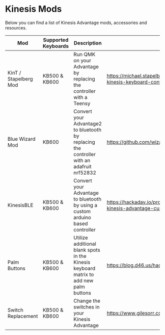 # Kinesis Mods
Below you can find a list of Kinesis Advantage mods, accessories and resources.


|  Mod   |  Supported Keyboards  |  Description  |  Link   |
|--------|-----------------------|---------------|---------|
| KinT / Stapelberg Mod   |  KB500 & KB600        | Run QMK on your Advantage by replacing the controller with a Teensy | https://michael.stapelberg.ch/posts/2020-07-09-kint-kinesis-keyboard-controller/ |
| Blue Wizard Mod | KB600 | Convert your Advantage2 to bluetooth by replacing the controller with an adafruit nrf52832 | https://github.com/wizarddata/Blue-Wizard-Mod |
| KinesisBLE | KB500 & KB600 | Convert your Advantage to bluetooth by using a custom arduino based controller | https://hackaday.io/project/161578-wireless-ble-kinesis-advantage-custom-controller |
| Palm Buttons | KB500 & KB600 | Utilize additional blank spots in the Kinesis keyboard matrix to add new palm buttons | https://blog.d46.us/hacking-kinesis-keyboard/ |
| Switch Replacement | KB500 & KB600 | Change the switches in your Kinesis Advantage | https://www.gilesorr.com/misc/keyboards/kinesiskeys.html |
